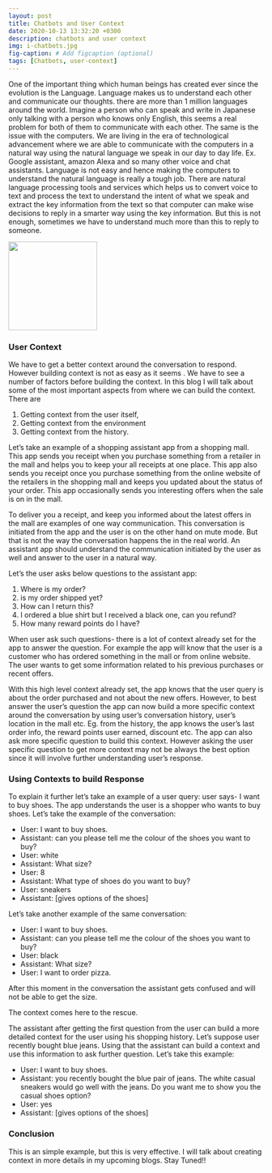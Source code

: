 ```yaml
---
layout: post
title: Chatbots and User Context
date: 2020-10-13 13:32:20 +0300
description: chatbots and user context
img: i-chatbots.jpg
fig-caption: # Add figcaption (optional)
tags: [Chatbots, user-context]
---
```

One of the important thing which human beings has created ever since the evolution is the Language. Language makes us to understand each other and communicate our thoughts. there are more than 1 million languages around the world. Imagine a person who can speak and write in Japanese only talking with a person who knows only English, this seems a real problem for both of them to communicate with each other. The same is the issue with the computers. We are living in the era of technological advancement where we are able to communicate with the computers in a natural way using the natural language we speak in our day to day life. Ex. Google assistant, amazon Alexa and so many other voice and chat assistants.  Language is not easy and hence making the computers to understand the natural language is really a tough job. There are natural language processing tools and services which helps us to convert voice to text and process the text to understand the intent of what we speak and extract the key information from the text so that computer can make wise decisions to reply in a smarter way using the key information. But this is not enough, sometimes we have to understand much more than this to reply to someone.  

<img src="https://media3.giphy.com/media/Up7LOrG2RI89zDa0tC/200.gif?cid=ecf05e47y5d5drbust7n9zsu2lak3ezjb5v5hs3hbs1aotxj&rid=200.gif&ct=g" width="175px">

### User Context
We have to get a better context around the conversation to respond. However building context is not as easy as it seems . We have to see a number of factors before building the context. In this blog  I will talk about some of the most important aspects from where we can build the context. There are

1. Getting context from the user itself,
2. Getting context from the environment
3. Getting context from the  history.

Let’s take an example of a shopping assistant app from a shopping mall. This app sends you receipt when you purchase something from a retailer in the mall and helps you to keep your all receipts at one place. This app also sends you receipt once you purchase something from the online website of the retailers in the shopping mall and keeps you updated about the status of your order. This app occasionally sends you interesting offers when the sale is on in the mall.

To deliver you a receipt, and keep you informed about the latest offers in the mall are examples of one way communication. This conversation is initiated from the app and the user is on the other hand on mute mode. But that is not the way the conversation happens the in the real world. An assistant app should understand the communication initiated by the user as well and answer to the user in a natural way.

Let’s the user asks below questions to the assistant app:
1. Where is my order?
2. is my order shipped yet?
3. How can I return this? 
4. I ordered a blue shirt but I received a black one, can you refund? 
5. How many reward points do I have?

When user ask such questions- there is a lot of context already set for the app to answer the question. For example the app will know that the user is a customer who has ordered something in the mall or from online website. The user wants to get some information related to his previous purchases or recent offers.

With this high level context already set, the app knows that the user query is about the order purchased and not about the new offers. However, to best answer the user’s question the app can now build a more specific context around the conversation by using user’s conversation history, user’s location in the mall etc.  Eg. from the history, the app knows the user’s last order info, the reward points user earned, discount etc. The app can also ask more specific question to build this context. However asking the user specific question to get more context may not be always the best option since it will involve further understanding user’s response. 

### Using Contexts to build Response
To explain it further let’s take an example of a user query: user says- I want to buy shoes. The app understands the user is a shopper who wants to buy shoes. Let’s take the example of the conversation:

- User: I want to buy shoes.
- Assistant: can you please tell me the colour of the shoes you want to buy? 
- User: white
- Assistant: What size? 
- User: 8
- Assistant: What type of shoes do you want to buy?
- User: sneakers
- Assistant: [gives options of the shoes]

Let’s take another example of the same conversation:

- User: I want to buy shoes.
- Assistant: can you please tell me the colour of the shoes you want to buy? 
- User: black
- Assistant: What size? 
- User: I want to order pizza.

After this moment in the conversation the assistant gets confused and will not be able to get the size. 

The context comes here to the rescue.

The assistant after getting the first question from the user can build a more detailed context for the user using his shopping history. Let’s suppose user recently bought blue jeans. Using that the assistant can build a context and use this information to ask further question. Let’s take this example:

- User: I want to buy shoes.
- Assistant: you recently bought the blue pair of jeans. The white casual sneakers would go well with the jeans. Do you want me to show you the casual shoes option?
- User: yes
- Assistant: [gives options of the shoes]

### Conclusion
This is an simple example, but this is very effective. I will talk about creating context in more details in my upcoming blogs. Stay Tuned!!

